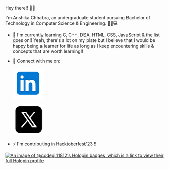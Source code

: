 Hey there!! 👋🏻

I'm Anshika Chhabra, an undergraduate student pursuing Bachelor of Technology in Computer Science & Engineering. 👧🏻💻

 - 📖  I'm currently learning C, C++, DSA, HTML, CSS, JavaScript & the list goes on!! 
 Yeah, there's a lot on my plate but I believe that I would be happy being a learner for life as long as I keep encountering skills & concepts that are worth learning!!

 - 🔗 Connect with me on:
   
     [![LinkedIn](icons8-linkedin.svg)](https://www.linkedin.com/in/anshika-chhabra-97ab05257)
   
     [![TwitterX](icons8-twitterx.svg)](https://twitter.com/anshikachhabra_?t=3RrhUtepEoxbRAks5AzKbw&s=09)

 - ⚡ I'm contributing in Hacktoberfest'23 !!

  [![An image of @codegirl1812's Holopin badges, which is a link to view their full Holopin profile](https://holopin.me/codegirl1812)](https://holopin.io/@codegirl1812)
